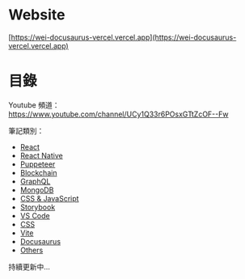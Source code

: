 # Website

[https://wei-docusaurus-vercel.vercel.app](https://wei-docusaurus-vercel.vercel.app)

# 目錄

Youtube 頻道：
https://www.youtube.com/channel/UCy1Q33r6POsxGTtZcOF--Fw

筆記類別：

- [React](https://wei-docusaurus-vercel.vercel.app/docs/category/react)
- [React Native](https://wei-docusaurus-vercel.vercel.app/docs/category/react-native)
- [Puppeteer](https://wei-docusaurus-vercel.vercel.app/docs/category/puppeteer)
- [Blockchain](https://wei-docusaurus-vercel.vercel.app/docs/category/blockchain)
- [GraphQL](https://wei-docusaurus-vercel.vercel.app/docs/category/graphql)
- [MongoDB](https://wei-docusaurus-vercel.vercel.app/docs/category/mongodb)
- [CSS & JavaScript](https://wei-docusaurus-vercel.vercel.app/docs/category/css--javascript)
- [Storybook](https://wei-docusaurus-vercel.vercel.app/docs/category/storybook)
- [VS Code](https://wei-docusaurus-vercel.vercel.app/docs/category/vs-code)
- [CSS](https://wei-docusaurus-vercel.vercel.app/docs/category/css)
- [Vite](https://wei-docusaurus-vercel.vercel.app/docs/category/vite)
- [Docusaurus](https://wei-docusaurus-vercel.vercel.app/docs/category/docusaurus)
- [Others](https://wei-docusaurus-vercel.vercel.app/docs/category/others)

持續更新中...
